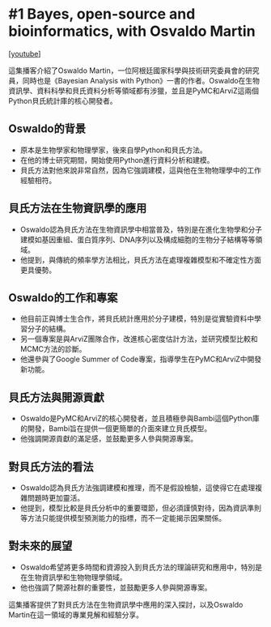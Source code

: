 # #1 Bayes, open-source and bioinformatics, with Osvaldo Martin

\[[youtube](https://www.youtube.com/watch?v=zCgqLermMAM\&ab_channel=LearningBayesianStatistics)]



這集播客介紹了Oswaldo Martin，一位阿根廷國家科學與技術研究委員會的研究員，同時也是《Bayesian Analysis with Python》一書的作者。Oswaldo在生物資訊學、資料科學和貝氏資料分析等領域都有涉獵，並且是PyMC和ArviZ這兩個Python貝氏統計庫的核心開發者。

## **Oswaldo的背景**

* 原本是生物學家和物理學家，後來自學Python和貝氏方法。
* 在他的博士研究期間，開始使用Python進行資料分析和建模。
* 貝氏方法對他來說非常自然，因為它強調建模，這與他在生物物理學中的工作經驗相符。

## **貝氏方法在生物資訊學的應用**

* Oswaldo認為貝氏方法在生物資訊學中相當普及，特別是在進化生物學和分子建模如基因重組、蛋白質序列、DNA序列以及構成細胞的生物分子結構等等領域。
* 他提到，與傳統的頻率學方法相比，貝氏方法在處理複雜模型和不確定性方面更具優勢。

## **Oswaldo的工作和專案**

* 他目前正與博士生合作，將貝氏統計應用於分子建模，特別是從實驗資料中學習分子的結構。
* 另一個專案是與ArviZ團隊合作，改進核心密度估計方法，並研究模型比較和MCMC方法的診斷。
* 他還參與了Google Summer of Code專案，指導學生在PyMC和ArviZ中開發新功能。

## **貝氏方法與開源貢獻**

* Oswaldo是PyMC和ArviZ的核心開發者，並且積極參與Bambi這個Python庫的開發，Bambi旨在提供一個更簡單的介面來建立貝氏模型。
* 他強調開源貢獻的滿足感，並鼓勵更多人參與開源專案。

## **對貝氏方法的看法**

* Oswaldo認為貝氏方法強調建模和推理，而不是假設檢驗，這使得它在處理複雜問題時更加靈活。
* 他提到，模型比較是貝氏分析中的重要環節，但必須謹慎對待，因為資訊準則等方法只能提供模型預測能力的指標，而不一定能揭示因果關係。

## **對未來的展望**

* Oswaldo希望將更多時間和資源投入到貝氏方法的理論研究和應用中，特別是在生物資訊學和生物物理學領域。
* 他也強調了開源社群的重要性，並鼓勵更多人參與開源專案。

這集播客提供了對貝氏方法在生物資訊學中應用的深入探討，以及Oswaldo Martin在這一領域的專業見解和經驗分享。
